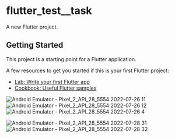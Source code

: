 # flutter_test__task

A new Flutter project.

## Getting Started

This project is a starting point for a Flutter application.

A few resources to get you started if this is your first Flutter project:

- [Lab: Write your first Flutter app](https://docs.flutter.dev/get-started/codelab)
- [Cookbook: Useful Flutter samples](https://docs.flutter.dev/cookbook)

![Android Emulator - Pixel_2_API_28_5554 2022-07-26 11](https://user-images.githubusercontent.com/17889011/181063301-d6f7b1fc-57d7-46e4-913f-94f04a47bf9f.png)
![Android Emulator - Pixel_2_API_28_5554 2022-07-26 12](https://user-images.githubusercontent.com/17889011/181063428-420f4834-c67a-4b2b-83da-35fc355e9b04.png)
![Android Emulator - Pixel_2_API_28_5554 2022-07-26 4](https://user-images.githubusercontent.com/17889011/181063501-8c47b820-e529-4be4-afad-99ba6a1f45cf.png)

![Android Emulator - Pixel_2_API_28_5554 2022-07-28 31](https://user-images.githubusercontent.com/17889011/181490057-727ae37a-dcc2-479f-a5d2-d145ffc31673.png)
![Android Emulator - Pixel_2_API_28_5554 2022-07-28 32](https://user-images.githubusercontent.com/17889011/181490065-cd135c47-afab-4d2a-9bcc-95a4c152a94e.png)
